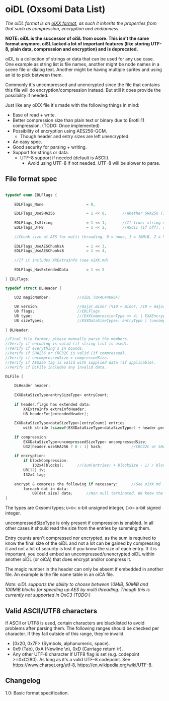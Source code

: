 # oiDL (Oxsomi Data List)

*The oiDL format is an [oiXX format](oiXX.md), as such it inherits the properties from that such as compression, encryption and endianness.*

**NOTE: oiDL is the successor of oiSL from ocore. This isn't the same format anymore. oiSL lacked a lot of important features (like storing UTF-8, plain data, compression and encryption) and is deprecated.**

oiDL is a collection of strings or data that can be used for any use case. One example as string list is file names, another might be node names in a scene file or dialog text. Another might be having multiple sprites and using an id to pick between them.

Commonly it's uncompressed and unencrypted since the file that contains this file will do encryption/compression instead. But still it does provide the possibility if needed.

Just like any oiXX file it's made with the following things in mind: 

- Ease of read + write.
- Better compression size than plain text or binary due to Brotli:11 compression. (TODO: Once implemented)
- Possibility of encryption using AES256-GCM.
  - Though header and entry sizes are left unencrypted.
- An easy spec.
- Good security for parsing + writing.
- Support for strings or data.
  - UTF-8 support if needed (default is ASCII).
    - Avoid using UTF-8 if not needed. UTF-8 will be slower to parse.

## File format spec

```c

typedef enum EDLFlags {
    
	EDLFlags_None 					= 0,

	EDLFlags_UseSHA256				= 1 << 0,		//Whether SHA256 (1) or CRC32C (0) is used as hash
    
    EDLFlags_IsString				= 1 << 1,		//If true; string must contain valid ASCII characters (or UTF8)
    EDLFlags_UTF8					= 1 << 2,		//ASCII (if off), otherwise UTF-8
        
    //Chunk size of AES for multi threading. 0 = none, 1 = 10MiB, 2 = 50MiB, 3 = 100MiB
        
    EDLFlags_UseAESChunksA			= 1 << 3,
    EDLFlags_UseAESChunksB			= 1 << 4,
    
    //If it includes XXExtraInfo (see oiXX.md)
    
    EDLFlags_HasExtendedData		= 1 << 5
    
} EDLFlags;

typedef struct DLHeader {
    
	U32 magicNumber;			//oiDL (0x4C44696F)

	U8 version;					//major.minor (%10 = minor, /10 = major (+1 to get real major))
	U8 flags;					//EDLFlags
	U8 type;					//(EXXCompressionType << 4) | EXXEncryptionType. Each enum should be <Count (see oiXX.md).
	U8 sizeTypes;				//EXXDataSizeTypes: entryType | (uncompressedSizType << 2) | (dataType << 4) (Upper 2 bits should be empty)
    
} DLHeader;

//Final file format; please manually parse the members.
//Verify if encoding is valid (if string list is used).
//Verify if everything's in bounds.
//Verify if SHA256 or CRC32C is valid (if compressed).
//Verify if uncompressedSize > compressedSize.
//Verify if AES256 tag is valid with supplied data (if applicable).
//Verify if DLFile includes any invalid data.

DLFile {
    
    DLHeader header;
    
    EXXDataSizeType<entrySizeType> entryCount;
    
    if header.flags has extended data:
    	XXExtraInfo extraInfoHeader;
	    U8 headerExt[extendedHeader];
    
	EXXDataSizeType<dataSizeType>[entryCount] entries
		with stride (sizeof(EXXDataSizeType<dataSizeType>) + header.perDataExtendedData);
    
    if compression:
	    EXXDataSizeType<uncompressedSizeType> uncompressedSize;
	    U32[header.useSHA256 ? 8 : 1] hash;				//CRC32C or SHA256
    
    if encryption:
    	if blockCompression:
    		I32x4[blocks]; 		//(sum(entries) + blockSize - 1) / blockSize
		U8[12] iv;
		I32x4 tag;
    
    encrypt & compress the following if necessary:		//See oiXX.md
		foreach dat in data:
			U8[dat.size] data;		//Non null terminated. We know the size
}
```

The types are Oxsomi types; `U<X>`: x-bit unsigned integer, `I<X>` x-bit signed integer.

uncompressedSizeType is only present if compression is enabled. In all other cases it should read the size from the entries by summing them. 

Entry counts aren't compressed nor encrypted, as the sum is required to know the final size of the oiDL and not a lot can be gained by compressing it and not a lot of security is lost if you know the size of each entry. If it is important, you could embed an uncompressed/unencrypted oiDL within another oiDL (or oiCA) that does encrypt and/or compress it.

The magic number in the header can only be absent if embedded in another file. An example is the file name table in an oiCA file. 

*Note: oiDL supports the ability to choose between 10MiB, 50MiB and 100MiB blocks for speeding up AES by multi threading. Though this is currently not supported in OxC3 (TODO:)*

## Valid ASCII/UTF8 characters

If ASCII or UTF8 is used, certain characters are blacklisted to avoid problems after parsing them. The following ranges should be checked per character. If they fall outside of this range, they're invalid.

- [0x20, 0x7F> (Symbols, alphanumeric, space).
- 0x9 (Tab), 0xA (Newline \n), 0xD (Carriage return \r).
- Any other UTF-8 character if UTF8 flag is set (e.g. codepoint >=0xC280). As long as it's a valid UTF-8 codepoint. See https://www.charset.org/utf-8, https://en.wikipedia.org/wiki/UTF-8.

## Changelog

1.0: Basic format specification.

